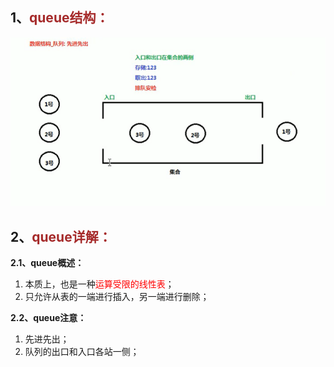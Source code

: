 ## 1、<span style="color:brown">queue结构：</span>

![集合数据结构之queue](https://raw.githubusercontent.com/root-bine/image/main/Typora-image/%E9%9B%86%E5%90%88%E6%95%B0%E6%8D%AE%E7%BB%93%E6%9E%84queue.png)



## 2、<span style="color:brown">queue详解：</span>

**2.1、queue概述：**

1. 本质上，也是一种<span style="color:red">运算受限的线性表</span>；
2. 只允许从表的一端进行插入，另一端进行删除；

**2.2、queue注意：**

1. 先进先出；
2. 队列的出口和入口各站一侧；